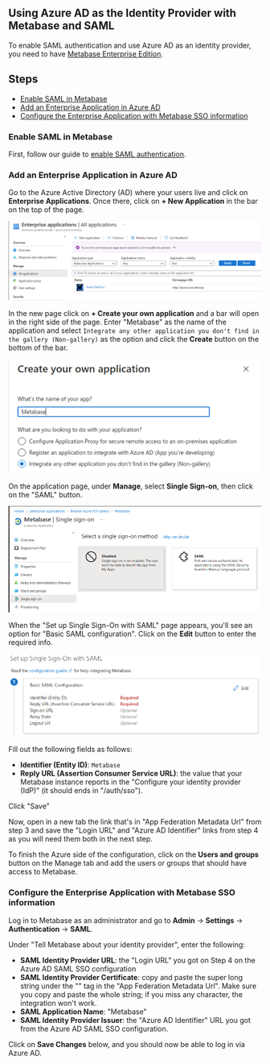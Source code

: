 ## Using Azure AD as the Identity Provider with Metabase and SAML

To enable SAML authentication and use Azure AD as an identity provider, you need to have [Metabase Enterprise Edition](https://www.metabase.com/enterprise/index.html).

## Steps

- [Enable SAML in Metabase](#enable-saml-in-metabase)
- [Add an Enterprise Application in Azure AD](#add-an-enterprise-application-in-azure-ad)
- [Configure the Enterprise Application with Metabase SSO information](#configure-the-enterprise-application-with-metabase-sso-information)

### Enable SAML in Metabase

First, follow our guide to [enable SAML authentication](authenticating-with-saml.html).

### Add an Enterprise Application in Azure AD

Go to the Azure Active Directory (AD) where your users live and click on **Enterprise Applications**. Once there, click on **+ New Application** in the bar on the top of the page.

![AZEnterpriseApp](images/saml-azure-ad-enterprise-app.png)

In the new page click on **+ Create your own application** and a bar will open in the right side of the page. Enter "Metabase" as the name of the application and select `Integrate any other application you don't find in the gallery (Non-gallery)` as the option and click the **Create** button on the bottom of the bar.

![AZMetabaseApp](images/saml-azure-ad-create.png)

On the application page, under **Manage**, select **Single Sign-on**, then click on the "SAML" button.

![AZAppSAML](images/saml-azure-app-saml.png)

When the "Set up Single Sign-On with SAML" page appears, you'll see an option for "Basic SAML configuration". Click on the **Edit** button to enter the required info.

![AZAzureStep1](images/saml-azure-step-1.png)

Fill out the following fields as follows:
- **Identifier (Entity ID)**: `Metabase`
- **Reply URL (Assertion Consumer Service URL)**: the value that your Metabase instance reports in the "Configure your identity provider (IdP)"  (it should ends in "/auth/sso").

Click "Save"

Now, open in a new tab the link that's in "App Federation Metadata Url" from step 3 and save the "Login URL" and "Azure AD Identifier" links from step 4 as you will need them both in the next step.

To finish the Azure side of the configuration, click on the **Users and groups** button on the Manage tab and add the users or groups that should have access to Metabase.

### Configure the Enterprise Application with Metabase SSO information

Log in to Metabase as an administrator and go to **Admin** -> **Settings** -> **Authentication** -> **SAML**.

Under "Tell Metabase about your identity provider", enter the following:

- **SAML Identity Provider URL**: the "Login URL" you got on Step 4 on the Azure AD SAML SSO configuration 
- **SAML Identity Provider Certificate**: copy and paste the super long string under the "<X509Certificate>" tag in the "App Federation Metadata Url". Make sure you copy and paste the whole string; if you miss any character, the integration won't work.
- **SAML Application Name**: "Metabase"
- **SAML Identity Provider Issuer**: the "Azure AD Identifier" URL you got from the Azure AD SAML SSO configuration.

Click on **Save Changes** below, and you should now be able to log in via Azure AD.
